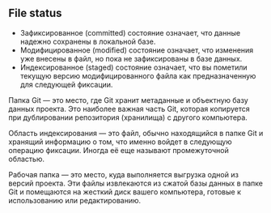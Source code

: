 ## File status
- Зафиксированное (committed) состояние означает, что данные надежно сохранены в локальной базе.
- Модифицированное (modified) состояние означает, что изменения уже внесены в файл, но пока не зафиксированы в базе данных. 
- Индексированное (staged) состояние означает, что вы пометили текущую версию модифицированного файла как предназначенную для следующей фиксации.

Папка Git — это место, где Git хранит метаданные и объектную базу данных проекта. Это наиболее важная часть Git, которая копируется при дублировании репозитория (хранилища) с другого компьютера.

Область индексирования — это файл, обычно находящийся в папке Git и хранящий информацию о том, что именно войдет в следующую операцию фиксации. Иногда её еще называют промежуточной областью.

Рабочая папка — это место, куда выполняется выгрузка одной из версий проекта. Эти файлы извлекаются из сжатой базы данных в папке Git и помещаются на жесткий диск вашего компьютера, готовые к использованию или редактированию.
